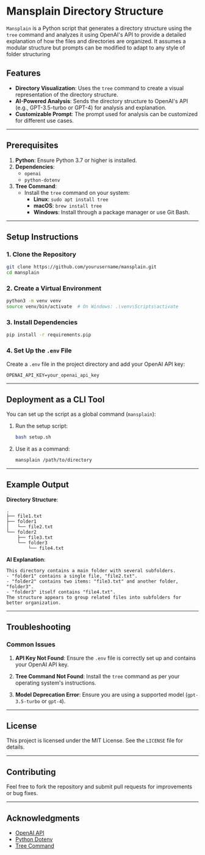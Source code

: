 # Mansplain Directory Structure

`Mansplain` is a Python script that generates a directory structure using the `tree` command and analyzes it using OpenAI's API to provide a detailed explanation of how the files and directories are organized.
It assumes a modular structure but prompts can be modified to adapt to any style of folder structuring

## Features
- **Directory Visualization**: Uses the `tree` command to create a visual representation of the directory structure.
- **AI-Powered Analysis**: Sends the directory structure to OpenAI's API (e.g., GPT-3.5-turbo or GPT-4) for analysis and explanation.
- **Customizable Prompt**: The prompt used for analysis can be customized for different use cases.

---

## Prerequisites

1. **Python**: Ensure Python 3.7 or higher is installed.
2. **Dependencies**:
   - `openai`
   - `python-dotenv`
3. **Tree Command**:
   - Install the `tree` command on your system:
     - **Linux**: `sudo apt install tree`
     - **macOS**: `brew install tree`
     - **Windows**: Install through a package manager or use Git Bash.

---

## Setup Instructions

### 1. Clone the Repository
```bash
git clone https://github.com/yourusername/mansplain.git
cd mansplain
```

### 2. Create a Virtual Environment
```bash
python3 -m venv venv
source venv/bin/activate  # On Windows: .\venv\Scripts\activate
```

### 3. Install Dependencies
```bash
pip install -r requirements.pip
```

### 4. Set Up the `.env` File
Create a `.env` file in the project directory and add your OpenAI API key:
```plaintext
OPENAI_API_KEY=your_openai_api_key
```

---

## Deployment as a CLI Tool

You can set up the script as a global command (`mansplain`):

1. Run the setup script:
   ```bash
   bash setup.sh
   ```

2. Use it as a command:
   ```bash
   mansplain /path/to/directory
   ```

---

## Example Output

**Directory Structure**:
```
.
├── file1.txt
├── folder1
│   └── file2.txt
└── folder2
    ├── file3.txt
    └── folder3
        └── file4.txt
```

**AI Explanation**:
```
This directory contains a main folder with several subfolders. 
- "folder1" contains a single file, "file2.txt".
- "folder2" contains two items: "file3.txt" and another folder, "folder3".
- "folder3" itself contains "file4.txt".
The structure appears to group related files into subfolders for better organization.
```

---

## Troubleshooting

### Common Issues
1. **API Key Not Found**:
   Ensure the `.env` file is correctly set up and contains your OpenAI API key.

2. **Tree Command Not Found**:
   Install the `tree` command as per your operating system's instructions.

3. **Model Deprecation Error**:
   Ensure you are using a supported model (`gpt-3.5-turbo` or `gpt-4`).

---

## License

This project is licensed under the MIT License. See the `LICENSE` file for details.

---

## Contributing

Feel free to fork the repository and submit pull requests for improvements or bug fixes.

---

## Acknowledgments

- [OpenAI API](https://platform.openai.com/)
- [Python Dotenv](https://pypi.org/project/python-dotenv/)
- [Tree Command](https://linux.die.net/man/1/tree)
